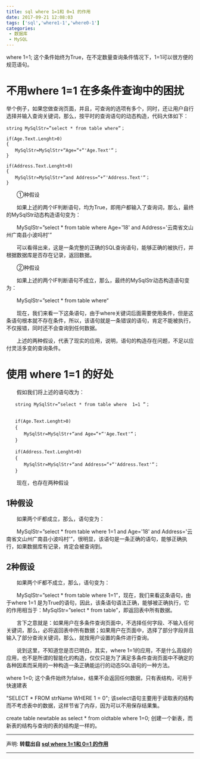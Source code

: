 ```yaml
---
title: sql where 1=1和 0=1 的作用
date: 2017-09-21 12:08:03
tags: ['sql','where1-1','where0-1']
categories: 
 - 数据库
 - MySQL
---
```


where 1=1; 这个条件始终为True，在不定数量查询条件情况下，1=1可以很方便的规范语句。

# 不用where  1=1  在多条件查询中的困扰

举个例子，如果您做查询页面，并且，可查询的选项有多个，同时，还让用户自行选择并输入查询关键词，那么，按平时的查询语句的动态构造，代码大体如下：

```
string MySqlStr=”select * from table where”；

if(Age.Text.Lenght>0)
{
　　MySqlStr=MySqlStr+“Age=“+“'Age.Text'“；
}

if(Address.Text.Lenght>0)
{
　　MySqlStr=MySqlStr+“and Address=“+“'Address.Text'“；
}
```
　　①种假设

　　如果上述的两个IF判断语句，均为True，即用户都输入了查询词，那么，最终的MySqlStr动态构造语句变为：

　　MySqlStr=”select * from table where Age='18'  and Address='云南省文山州广南县小波吗村'”


　　可以看得出来，这是一条完整的正确的SQL查询语句，能够正确的被执行，并根据数据库是否存在记录，返回数据。

　　②种假设

　　如果上述的两个IF判断语句不成立，那么，最终的MySqlStr动态构造语句变为：

　　MySqlStr=”select * from table where“

　　现在，我们来看一下这条语句，由于where关键词后面需要使用条件，但是这条语句根本就不存在条件，所以，该语句就是一条错误的语句，肯定不能被执行，不仅报错，同时还不会查询到任何数据。

　　上述的两种假设，代表了现实的应用，说明，语句的构造存在问题，不足以应付灵活多变的查询条件。

# 使用 where  1=1  的好处


　　假如我们将上述的语句改为：
```
　　string MySqlStr=”select * from table where  1=1 ”；


　　if(Age.Text.Lenght>0)
　　{
　　　　MySqlStr=MySqlStr+“and Age=“+“'Age.Text'“；
　　}

　　if(Address.Text.Lenght>0)
　　{
　　　　MySqlStr=MySqlStr+“and Address=“+“'Address.Text'“；
　　}
```
　　现在，也存在两种假设

## 1种假设

　　如果两个IF都成立，那么，语句变为：

　　MySqlStr=”select * from table where  1=1 and Age='18'  and Address='云南省文山州广南县小波吗村'”，很明显，该语句是一条正确的语句，能够正确执行，如果数据库有记录，肯定会被查询到。


## 2种假设

　　如果两个IF都不成立，那么，语句变为：

　　MySqlStr=”select * from table where 1=1”，现在，我们来看这条语句，由于where 1=1 是为True的语句，因此，该条语句语法正确，能够被正确执行，它的作用相当于：MySqlStr=”select * from table”，即返回表中所有数据。

　　言下之意就是：如果用户在多条件查询页面中，不选择任何字段、不输入任何关键词，那么，必将返回表中所有数据；如果用户在页面中，选择了部分字段并且输入了部分查询关键词，那么，就按用户设置的条件进行查询。

　　说到这里，不知道您是否已明白，其实，where 1=1的应用，不是什么高级的应用，也不是所谓的智能化的构造，仅仅只是为了满足多条件查询页面中不确定的各种因素而采用的一种构造一条正确能运行的动态SQL语句的一种方法。

where 1=0; 这个条件始终为false，结果不会返回任何数据，只有表结构，可用于快速建表

"SELECT * FROM strName WHERE 1 = 0"; 该select语句主要用于读取表的结构而不考虑表中的数据，这样节省了内存，因为可以不用保存结果集。  

create table newtable as select * from oldtable where 1=0;  创建一个新表，而新表的结构与查询的表的结构是一样的。

---
声明:
**转载出自 [sql where 1=1和 0=1 的作用](http://www.cnblogs.com/junyuz/archive/2011/03/10/1979646.html)**

---